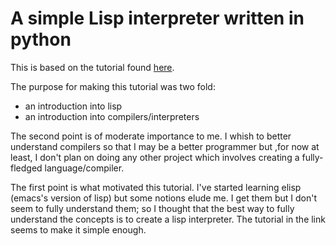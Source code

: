 # A simple Lisp interpreter written in python

This is based on the tutorial found [here](norvig.com/lispy.html).

The purpose for making this tutorial was two fold:
 * an introduction into lisp
 * an introduction into compilers/interpreters

The second point is of moderate importance to me. I whish to better
understand compilers so that I may be a better programmer but ,for now
at least, I don't plan on doing any other project which involves creating
a fully-fledged language/compiler.

The first point is what motivated this tutorial. I've started learning
elisp (emacs's version of lisp) but some notions elude me. I get them but
I don't seem to fully understand them; so I thought that the best way to
fully understand the concepts is to create a lisp interpreter.
The tutorial in the link seems to make it simple enough.
